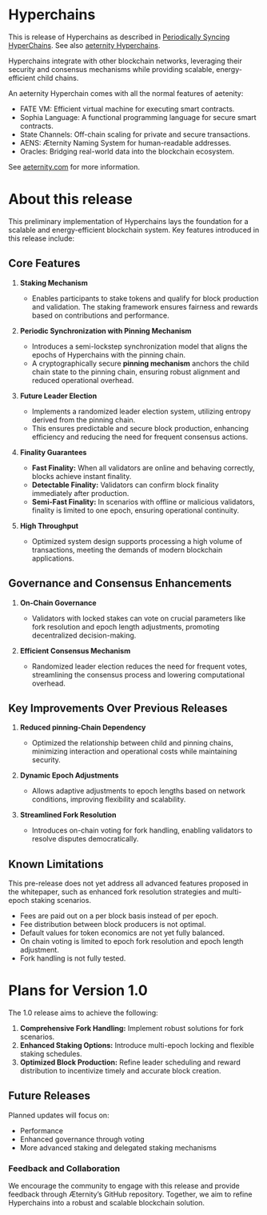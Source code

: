 # Hyperchains

This is release of Hyperchains as described in [Periodically Syncing HyperChains](https://github.com/aeternity/hyperchains-whitepaper/blob/master/Periodically-Syncing-HyperChains.md).
See also [aeternity Hyperchains](https://aeternity.com/hyperchains).

Hyperchains integrate with other blockchain networks, leveraging their security and consensus mechanisms while providing scalable, energy-efficient child chains.

An aeternity Hyperchain comes with all the normal features of aetenity:
* FATE VM: Efficient virtual machine for executing smart contracts.
* Sophia Language: A functional programming language for secure smart contracts.
* State Channels: Off-chain scaling for private and secure transactions.
* AENS: Æternity Naming System for human-readable addresses.
* Oracles: Bridging real-world data into the blockchain ecosystem.

See [aeternity.com](aeternity.com) for more information.

# About this release

This preliminary implementation of Hyperchains lays the foundation for a scalable and energy-efficient blockchain system. Key features introduced in this release include:

## Core Features
1. **Staking Mechanism**
   - Enables participants to stake tokens and qualify for block production and validation. The staking framework ensures fairness and rewards based on contributions and performance.

2. **Periodic Synchronization with Pinning Mechanism**
   - Introduces a semi-lockstep synchronization model that aligns the epochs of Hyperchains with the pinning chain.
   - A cryptographically secure **pinning mechanism** anchors the child chain state to the pinning chain, ensuring robust alignment and reduced operational overhead.

3. **Future Leader Election**
   - Implements a randomized leader election system, utilizing entropy derived from the pinning chain.
   - This ensures predictable and secure block production, enhancing efficiency and reducing the need for frequent consensus actions.

4. **Finality Guarantees**
   - **Fast Finality:** When all validators are online and behaving correctly, blocks achieve instant finality.
   - **Detectable Finality:** Validators can confirm block finality immediately after production.
   - **Semi-Fast Finality:** In scenarios with offline or malicious validators, finality is limited to one epoch, ensuring operational continuity.

5. **High Throughput**
   - Optimized system design supports processing a high volume of transactions, meeting the demands of modern blockchain applications.

## Governance and Consensus Enhancements
1. **On-Chain Governance**
   - Validators with locked stakes can vote on crucial parameters like fork resolution and epoch length adjustments, promoting decentralized decision-making.

2. **Efficient Consensus Mechanism**
   - Randomized leader election reduces the need for frequent votes, streamlining the consensus process and lowering computational overhead.

## Key Improvements Over Previous Releases
1. **Reduced pinning-Chain Dependency**
   - Optimized the relationship between child and pinning chains, minimizing interaction and operational costs while maintaining security.

2. **Dynamic Epoch Adjustments**
   - Allows adaptive adjustments to epoch lengths based on network conditions, improving flexibility and scalability.

3. **Streamlined Fork Resolution**
   - Introduces on-chain voting for fork handling, enabling validators to resolve disputes democratically.


## Known Limitations
This pre-release does not yet address all advanced features proposed in the whitepaper, such as enhanced fork resolution strategies and multi-epoch staking scenarios.

* Fees are paid out on a per block basis instead of per epoch.
* Fee distribution between block producers is not optimal.
* Default values for token economics are not yet fully balanced.
* On chain voting is limited to epoch fork resolution and epoch length adjustment.
* Fork handling is not fully tested.

# Plans for Version 1.0

The 1.0 release aims to achieve the following:
1. **Comprehensive Fork Handling:** Implement robust solutions for fork scenarios.
2. **Enhanced Staking Options:** Introduce multi-epoch locking and flexible staking schedules.
3. **Optimized Block Production:** Refine leader scheduling and reward distribution to incentivize timely and accurate block creation.

## Future Releases

Planned updates will focus on:

* Performance
* Enhanced governance through voting
* More advanced staking and delegated staking mechanisms


### Feedback and Collaboration

We encourage the community to engage with this release and provide feedback through Æternity’s GitHub repository. Together, we aim to refine Hyperchains into a robust and scalable blockchain solution.